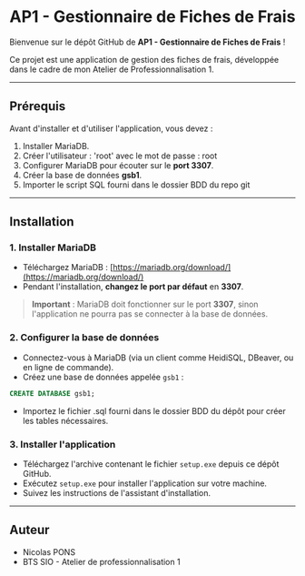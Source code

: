# AP1 - Gestionnaire de Fiches de Frais

Bienvenue sur le dépôt GitHub de **AP1 - Gestionnaire de Fiches de Frais** !

Ce projet est une application de gestion des fiches de frais, développée dans le cadre de mon Atelier de Professionnalisation 1.

---

## Prérequis

Avant d'installer et d'utiliser l'application, vous devez :

1. Installer MariaDB.
2. Créer l'utilisateur : 'root' avec le mot de passe : root 
3. Configurer MariaDB pour écouter sur le **port 3307**.
4. Créer la base de données **gsb1**.
5. Importer le script SQL fourni dans le dossier BDD du repo git

---

## Installation

### 1. Installer MariaDB

- Téléchargez MariaDB : [https://mariadb.org/download/](https://mariadb.org/download/)
- Pendant l'installation, **changez le port par défaut** en **3307**.

> **Important** : MariaDB doit fonctionner sur le port **3307**, sinon l'application ne pourra pas se connecter à la base de données.

### 2. Configurer la base de données


- Connectez-vous à MariaDB (via un client comme HeidiSQL, DBeaver, ou en ligne de commande).
- Créez une base de données appelée `gsb1` :

```sql
CREATE DATABASE gsb1; 
```
- Importez le fichier .sql fourni dans le dossier BDD du dépôt pour créer les tables nécessaires.

### 3. Installer l'application

- Téléchargez l'archive contenant le fichier `setup.exe` depuis ce dépôt GitHub.
- Exécutez `setup.exe` pour installer l'application sur votre machine.
- Suivez les instructions de l'assistant d'installation.

---

## Auteur

- Nicolas PONS
- BTS SIO - Atelier de professionnalisation 1
